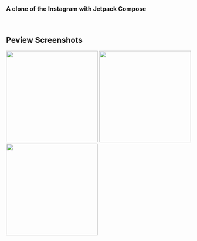 ### A clone of the Instagram with Jetpack Compose

<br>

## Peview Screenshots
<img src="https://github.com/lazy-devv/instagram_clone/assets/69151373/0d0cc551-cf5f-4e11-91ef-1c65381422d3" width="250" />
<img src="https://github.com/lazy-devv/instagram_clone/assets/69151373/acad07e6-51be-44b4-9afe-2812826dce5a" width="250" />
<img src="https://github.com/lazy-devv/instagram_clone/assets/69151373/c1cbbfb0-bd0f-48e2-be5f-dbde5eaa2a08" width="250" />
